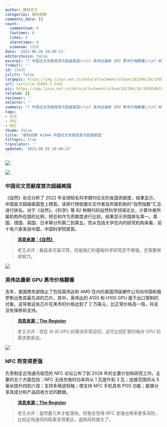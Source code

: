 ```yaml
---
author: 硬核老王
categories: 硬核观察
comments_data: []
count:
  commentnum: 0
  favtimes: 0
  likes: 0
  sharetimes: 0
  viewnum: 1558
date: '2023-06-26 20:00:13'
editorchoice: false
excerpt: "? 中国论文贡献度首次超越美国\r\n? 英伟达最新 GPU 黑市价格翻番\r\n? NFC 将变得更强\r\n» \r\n»"
fromurl: ''
id: 15945
islctt: false
largepic: https://img.linux.net.cn/data/attachment/album/202306/26/195854blhsafo7b7ahlv5o.jpg
url: /article-15945-1.html
pic: https://img.linux.net.cn/data/attachment/album/202306/26/195854blhsafo7b7ahlv5o.jpg.thumb.jpg
related: []
reviewer: ''
selector: ''
summary: "? 中国论文贡献度首次超越美国\r\n? 英伟达最新 GPU 黑市价格翻番\r\n? NFC 将变得更强\r\n» \r\n»"
tags:
- 论文
- GPU
- NFC
thumb: false
title: '硬核观察 #1044 中国论文贡献度首次超越美国'
titlepic: true
translator: ''
updated: '2023-06-26 20:00:13'
---
```


![](https://img.linux.net.cn/data/attachment/album/202306/26/195854blhsafo7b7ahlv5o.jpg)


![](https://img.linux.net.cn/data/attachment/album/202306/26/195905cckasgcvtrscsia8.jpg)


### 中国论文贡献度首次超越美国


《自然》杂志分析了 2022 年全球知名科学期刊论文的各国贡献度，结果显示，中国首次超越美国登上榜首。该排行榜依据论文作者及所属机构的“自然指数”汇总进行排名。对于《自然》、《科学》等 82 种期刊的自然科学领域论文，计算作者所属机构所在国的比例，把总和作为贡献度进行比较，结果显示中国排名第一。美国、德国、英国、日本等分列第二到第五。而从包括大学在内的研究机构来看，前十有六家来自中国，中国科学院居首。



> 
> **[消息来源：《自然》](https://www.nature.com/articles/d41586-023-01868-3)**
> 
> 
> 



> 
> 老王点评：看起来可喜可贺，但是我们的基础科学研究还不够强，还需要继续努力。
> 
> 
> 


![](https://img.linux.net.cn/data/attachment/album/202306/26/195933cdyyklguwzkqyzwl.jpg)


### 英伟达最新 GPU 黑市价格翻番


去年，美国商务部阻止了包括英伟达和 AMD 在内的美国顶级硬件公司向中国和俄罗斯出售其最先进的芯片。其中，英伟达的 A100 和 H100 GPU 属于出口管制的对象。这导致这些芯片在黑市的价格达到了 2 万美元，比正常价格高一倍，并且没有保修和支持。



> 
> **[消息来源：The Register](https://www.theregister.com/2023/06/26/us_export_ban_of_nvidias/)**
> 
> 
> 



> 
> 老王点评：现在 AI 对 GPU 的需求非常迫切，这可比挖矿那时候对 GPU 的需求更紧迫。
> 
> 
> 


![](https://img.linux.net.cn/data/attachment/album/202306/26/195917figi1ds19gp9y1t9.jpg)


### NFC 将变得更强


负责制定近场通讯规范的 NFC 论坛公布了到 2028 年的主要计划和研究工作。主要的五个方面包括：NFC 无线充电的功率将从 1 瓦提升到 3 瓦；连接范围将从 5 毫米提升四到六倍；支持多用途轻触；使支持 NFC 手机具有 POS 功能；能够分享其成分和产品回收方式的数据。



> 
> **[消息来源：The Register](https://www.theregister.com/2023/06/26/nfc_forum_innovation_roadmap/)**
> 
> 
> 



> 
> 老王点评：虽然要几年才能落地，但我总觉得 NFC 变强也带来更多风险，比如近场通讯的距离变得更远，盗刷风险就大了。
> 
> 
>